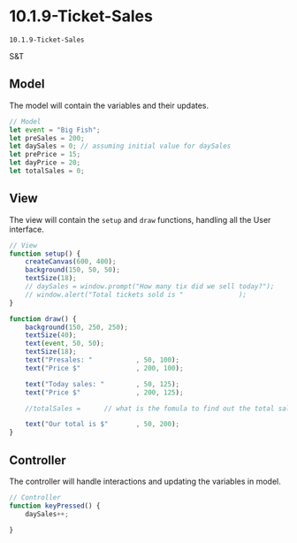 # 10.1.9-Ticket-Sales
```
10.1.9-Ticket-Sales
```
S&T
 

## Model
The model will contain the variables and their updates.

```javascript
// Model
let event = "Big Fish";
let preSales = 200;
let daySales = 0; // assuming initial value for daySales
let prePrice = 15;
let dayPrice = 20;
let totalSales = 0;


```

## View
The view will contain the `setup` and `draw` functions, handling all the User interface.

```javascript
// View
function setup() {
    createCanvas(600, 400);
    background(150, 50, 50);
    textSize(18);
    // daySales = window.prompt("How many tix did we sell today?");
    // window.alert("Total tickets sold is "              );
}

function draw() {
    background(150, 250, 250);
    textSize(40);
    text(event, 50, 50);
    textSize(18);
    text("Presales: "           , 50, 100);
    text("Price $"              , 200, 100);

    text("Today sales: "        , 50, 125);
    text("Price $"              , 200, 125);

    //totalSales =      // what is the fomula to find out the total sales?   (FYI, this should be in the model instead of view.)

    text("Our total is $"       , 50, 200);
}
```

## Controller
The controller will handle interactions and updating the variables in model.

```javascript
// Controller
function keyPressed() {
    daySales++;

}
```

